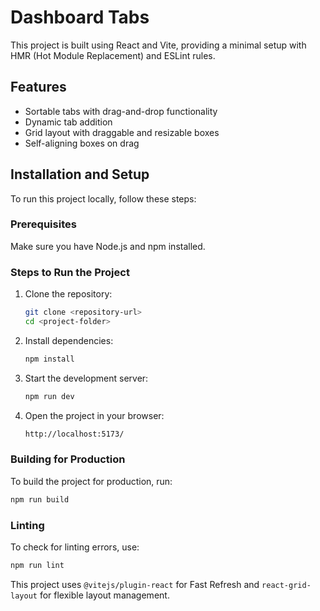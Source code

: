 # Dashboard Tabs

This project is built using React and Vite, providing a minimal setup with HMR (Hot Module Replacement) and ESLint rules.

## Features
- Sortable tabs with drag-and-drop functionality
- Dynamic tab addition
- Grid layout with draggable and resizable boxes
- Self-aligning boxes on drag

## Installation and Setup
To run this project locally, follow these steps:

### Prerequisites
Make sure you have Node.js and npm installed.

### Steps to Run the Project
1. Clone the repository:
   ```sh
   git clone <repository-url>
   cd <project-folder>
   ```

2. Install dependencies:
   ```sh
   npm install
   ```

3. Start the development server:
   ```sh
   npm run dev
   ```

4. Open the project in your browser:
   ```sh
   http://localhost:5173/
   ```

### Building for Production
To build the project for production, run:
   ```sh
   npm run build
   ```

### Linting
To check for linting errors, use:
   ```sh
   npm run lint
   ```

This project uses `@vitejs/plugin-react` for Fast Refresh and `react-grid-layout` for flexible layout management.
